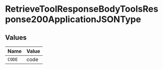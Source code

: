# RetrieveToolResponseBodyToolsResponse200ApplicationJSONType


## Values

| Name   | Value  |
| ------ | ------ |
| `CODE` | code   |
